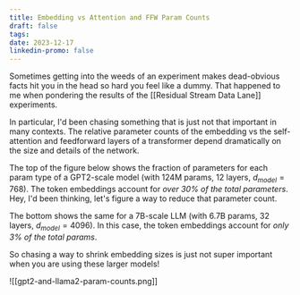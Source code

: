 ```yaml
---
title: Embedding vs Attention and FFW Param Counts
draft: false
tags: 
date: 2023-12-17
linkedin-promo: false
---
```

Sometimes getting into the weeds of an experiment makes dead-obvious facts hit you in the head so hard you feel like a dummy. That happened to me when pondering the results of the [[Residual Stream Data Lane]] experiments.

In particular, I'd been chasing something that is just not that important in many contexts. The relative parameter counts of the embedding vs the self-attention and feedforward layers of a transformer depend dramatically on the size and details of the network.
 
The top of the figure below shows the fraction of parameters for each param type of a GPT2-scale model (with 124M params, 12 layers, $d_{model}=768$). The token embeddings account for *over 30% of the total parameters*. Hey, I'd been thinking, let's figure a way to reduce that parameter count.

The bottom shows the same for a 7B-scale LLM (with 6.7B params, 32 layers, $d_{model}=4096$). In this case, the token embeddings account for *only 3% of the total params*.

So chasing a way to shrink embedding sizes is just not super important when you are using these larger models!


![[gpt2-and-llama2-param-counts.png]]
